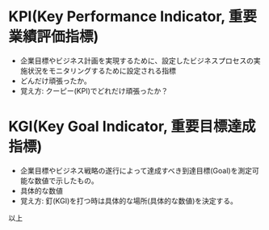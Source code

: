 # KPI(Key Performance Indicator, 重要業績評価指標)

- 企業目標やビジネス計画を実現するために、設定したビジネスプロセスの実施状況をモニタリングするために設定される指標
- どんだけ頑張ったか。
- 覚え方: クーピー(KPI)でどれだけ頑張ったか？

# KGI(Key Goal Indicator, 重要目標達成指標)

- 企業目標やビジネス戦略の遂行によって達成すべき到達目標(Goal)を測定可能な数値で示したもの。
- 具体的な数値
- 覚え方: 釘(KGI)を打つ時は具体的な場所(具体的な数値)を決定する。

以上
